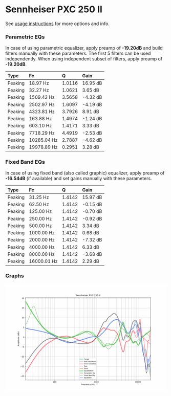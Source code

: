 # Sennheiser PXC 250 II
See [usage instructions](https://github.com/jaakkopasanen/AutoEq#usage) for more options and info.

### Parametric EQs
In case of using parametric equalizer, apply preamp of **-19.20dB** and build filters manually
with these parameters. The first 5 filters can be used independently.
When using independent subset of filters, apply preamp of **-19.20dB**.

| Type    | Fc          |      Q | Gain     |
|:--------|:------------|:-------|:---------|
| Peaking | 18.97 Hz    | 1.0116 | 16.95 dB |
| Peaking | 32.27 Hz    | 1.0621 | 3.65 dB  |
| Peaking | 1509.42 Hz  | 3.5658 | -4.32 dB |
| Peaking | 2502.97 Hz  | 1.6097 | -4.19 dB |
| Peaking | 4323.81 Hz  | 3.7926 | 8.91 dB  |
| Peaking | 163.88 Hz   | 1.4974 | -1.24 dB |
| Peaking | 603.10 Hz   | 1.4171 | 3.33 dB  |
| Peaking | 7718.29 Hz  | 4.4919 | -2.53 dB |
| Peaking | 10285.04 Hz | 2.7887 | -4.62 dB |
| Peaking | 19978.89 Hz | 0.2951 | 3.28 dB  |

### Fixed Band EQs
In case of using fixed band (also called graphic) equalizer, apply preamp of **-16.54dB**
(if available) and set gains manually with these parameters.

| Type    | Fc          |      Q | Gain     |
|:--------|:------------|:-------|:---------|
| Peaking | 31.25 Hz    | 1.4142 | 15.97 dB |
| Peaking | 62.50 Hz    | 1.4142 | -0.15 dB |
| Peaking | 125.00 Hz   | 1.4142 | -0.70 dB |
| Peaking | 250.00 Hz   | 1.4142 | -0.92 dB |
| Peaking | 500.00 Hz   | 1.4142 | 3.34 dB  |
| Peaking | 1000.00 Hz  | 1.4142 | 0.68 dB  |
| Peaking | 2000.00 Hz  | 1.4142 | -7.32 dB |
| Peaking | 4000.00 Hz  | 1.4142 | 6.33 dB  |
| Peaking | 8000.00 Hz  | 1.4142 | -3.68 dB |
| Peaking | 16000.01 Hz | 1.4142 | 2.29 dB  |

### Graphs
![](./Sennheiser%20PXC%20250%20II.png)